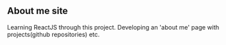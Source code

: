 ## About me site

Learning ReactJS through this project. Developing an 'about me' page with projects(github repositories) etc.